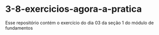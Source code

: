 # 3-8-exercicios-agora-a-pratica
Esse repositório contém o exercício do dia 03 da seção 1 do módulo de fundamentos 
